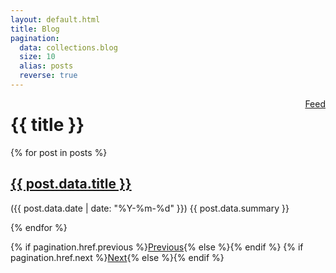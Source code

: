 ```yaml
---
layout: default.html
title: Blog
pagination:
  data: collections.blog
  size: 10
  alias: posts
  reverse: true
---
```


<div style="float: right;">
  <a href="{{ '/blog/feed.xml' | url }}"><span class="icon"><i class="fas fa-rss"></i></span> Feed</a>
</div>

# {{ title }}


{% for post in posts %}
<div class="has-top-margin">
  <h2 class="title"><a href="{{ post.url }}">{{ post.data.title }}</a></h2>
  <p class="subtitle"><span class="grey-light">({{ post.data.date | date: "%Y-%m-%d" }})</span> {{ post.data.summary }}</p>
</div>

{% endfor %}

<div class="has-top-margin buttons has-addons">
{% if pagination.href.previous %}<a class="button" href="{{ pagination.href.previous }}">Previous</a>{% else %}{% endif %}
{% if pagination.href.next %}<a class="button" href="{{ pagination.href.next }}">Next</a>{% else %}{% endif %}
</div>
